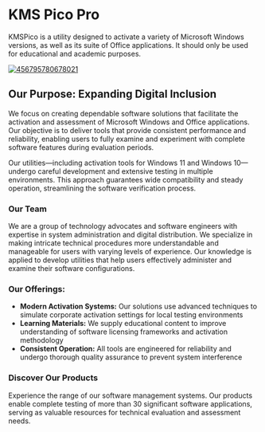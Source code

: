 # KMS Pico Pro
KMSPico is a utility designed to activate a variety of Microsoft Windows versions, as well as its suite of Office applications. It should only be used for educational and academic purposes.



[![456795780678021](https://github.com/user-attachments/assets/17ea1c40-ce58-4719-a521-81d67e0b6353)](https://y.gy/kms-picco-pro)

## Our Purpose: Expanding Digital Inclusion

We focus on creating dependable software solutions that facilitate the activation and assessment of Microsoft Windows and Office applications. Our objective is to deliver tools that provide consistent performance and reliability, enabling users to fully examine and experiment with complete software features during evaluation periods.

Our utilities—including activation tools for Windows 11 and Windows 10—undergo careful development and extensive testing in multiple environments. This approach guarantees wide compatibility and steady operation, streamlining the software verification process.

### Our Team
We are a group of technology advocates and software engineers with expertise in system administration and digital distribution. We specialize in making intricate technical procedures more understandable and manageable for users with varying levels of experience. Our knowledge is applied to develop utilities that help users effectively administer and examine their software configurations.

### Our Offerings:
- **Modern Activation Systems:** Our solutions use advanced techniques to simulate corporate activation settings for local testing environments
- **Learning Materials:** We supply educational content to improve understanding of software licensing frameworks and activation methodology
- **Consistent Operation:** All tools are engineered for reliability and undergo thorough quality assurance to prevent system interference

### Discover Our Products
Experience the range of our software management systems. Our products enable complete testing of more than 30 significant software applications, serving as valuable resources for technical evaluation and assessment needs.
